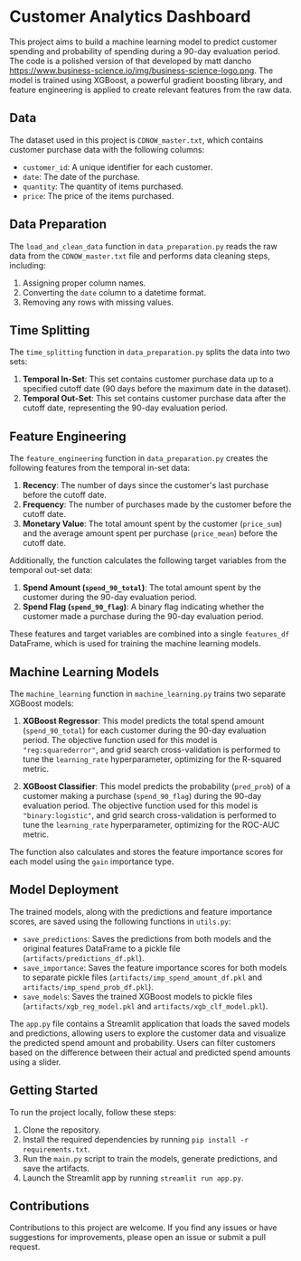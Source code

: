 # Customer Analytics Dashboard

This project aims to build a machine learning model to predict customer spending and probability of spending during a 90-day evaluation period. The code is a polished version of that developed by matt dancho https://www.business-science.io/img/business-science-logo.png.
The model is trained using XGBoost, a powerful gradient boosting library, and feature engineering is applied to create relevant features from the raw data.

## Data

The dataset used in this project is `CDNOW_master.txt`, which contains customer purchase data with the following columns:

- `customer_id`: A unique identifier for each customer.
- `date`: The date of the purchase.
- `quantity`: The quantity of items purchased.
- `price`: The price of the items purchased.

## Data Preparation

The `load_and_clean_data` function in `data_preparation.py` reads the raw data from the `CDNOW_master.txt` file and performs data cleaning steps, including:

1. Assigning proper column names.
2. Converting the `date` column to a datetime format.
3. Removing any rows with missing values.

## Time Splitting

The `time_splitting` function in `data_preparation.py` splits the data into two sets:

1. **Temporal In-Set**: This set contains customer purchase data up to a specified cutoff date (90 days before the maximum date in the dataset).
2. **Temporal Out-Set**: This set contains customer purchase data after the cutoff date, representing the 90-day evaluation period.

## Feature Engineering

The `feature_engineering` function in `data_preparation.py` creates the following features from the temporal in-set data:

1. **Recency**: The number of days since the customer's last purchase before the cutoff date.
2. **Frequency**: The number of purchases made by the customer before the cutoff date.
3. **Monetary Value**: The total amount spent by the customer (`price_sum`) and the average amount spent per purchase (`price_mean`) before the cutoff date.

Additionally, the function calculates the following target variables from the temporal out-set data:

1. **Spend Amount (`spend_90_total`)**: The total amount spent by the customer during the 90-day evaluation period.
2. **Spend Flag (`spend_90_flag`)**: A binary flag indicating whether the customer made a purchase during the 90-day evaluation period.

These features and target variables are combined into a single `features_df` DataFrame, which is used for training the machine learning models.

## Machine Learning Models

The `machine_learning` function in `machine_learning.py` trains two separate XGBoost models:

1. **XGBoost Regressor**: This model predicts the total spend amount (`spend_90_total`) for each customer during the 90-day evaluation period. The objective function used for this model is `"reg:squarederror"`, and grid search cross-validation is performed to tune the `learning_rate` hyperparameter, optimizing for the R-squared metric.

2. **XGBoost Classifier**: This model predicts the probability (`pred_prob`) of a customer making a purchase (`spend_90_flag`) during the 90-day evaluation period. The objective function used for this model is `"binary:logistic"`, and grid search cross-validation is performed to tune the `learning_rate` hyperparameter, optimizing for the ROC-AUC metric.

The function also calculates and stores the feature importance scores for each model using the `gain` importance type.

## Model Deployment

The trained models, along with the predictions and feature importance scores, are saved using the following functions in `utils.py`:

- `save_predictions`: Saves the predictions from both models and the original features DataFrame to a pickle file (`artifacts/predictions_df.pkl`).
- `save_importance`: Saves the feature importance scores for both models to separate pickle files (`artifacts/imp_spend_amount_df.pkl` and `artifacts/imp_spend_prob_df.pkl`).
- `save_models`: Saves the trained XGBoost models to pickle files (`artifacts/xgb_reg_model.pkl` and `artifacts/xgb_clf_model.pkl`).

The `app.py` file contains a Streamlit application that loads the saved models and predictions, allowing users to explore the customer data and visualize the predicted spend amount and probability. Users can filter customers based on the difference between their actual and predicted spend amounts using a slider.

## Getting Started

To run the project locally, follow these steps:

1. Clone the repository.
2. Install the required dependencies by running `pip install -r requirements.txt`.
3. Run the `main.py` script to train the models, generate predictions, and save the artifacts.
4. Launch the Streamlit app by running `streamlit run app.py`.

## Contributions

Contributions to this project are welcome. If you find any issues or have suggestions for improvements, please open an issue or submit a pull request.
